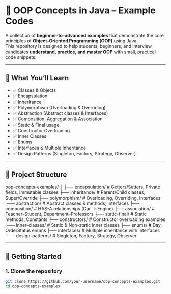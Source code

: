 # 📘 OOP Concepts in Java – Example Codes  

A collection of **beginner-to-advanced examples** that demonstrate the core principles of **Object-Oriented Programming (OOP)** using Java.  
This repository is designed to help students, beginners, and interview candidates **understand, practice, and master OOP** with small, practical code snippets.  

---

## 🎯 What You’ll Learn
- ✅ Classes & Objects  
- ✅ Encapsulation  
- ✅ Inheritance  
- ✅ Polymorphism (Overloading & Overriding)  
- ✅ Abstraction (Abstract classes & Interfaces)  
- ✅ Composition, Aggregation & Association  
- ✅ Static & Final usage  
- ✅ Constructor Overloading  
- ✅ Inner Classes  
- ✅ Enums  
- ✅ Interfaces & Multiple Inheritance  
- ✅ Design Patterns (Singleton, Factory, Strategy, Observer)  

---

## 📂 Project Structure

oop-concepts-examples/
│
├── encapsulation/ # Getters/Setters, Private fields, Immutable classes
├── inheritance/ # Parent/Child classes, Super/Override
├── polymorphism/ # Overloading, Overriding, Interfaces
├── abstraction/ # Abstract classes & methods, Interfaces
├── composition/ # HAS-A relationships (Car → Engine)
├── association/ # Teacher–Student, Department–Professors
├── static-final/ # Static methods, Constants
├── constructors/ # Constructor overloading examples
├── inner-classes/ # Static & Non-static inner classes
├── enums/ # Day, OrderStatus enums
├── interfaces/ # Multiple inheritance with interfaces
└── design-patterns/ # Singleton, Factory, Strategy, Observer


---

## 🚀 Getting Started
### 1. Clone the repository
```bash
git clone https://github.com/your-username/oop-concepts-examples.git
cd oop-concepts-examples

